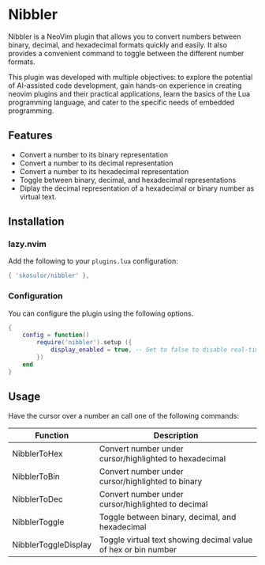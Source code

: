 # Nibbler

Nibbler is a NeoVim plugin that allows you to convert numbers between binary, decimal, 
and hexadecimal formats quickly and easily. It also provides a convenient command to 
toggle between the different number formats.

This plugin was developed with multiple objectives: to explore the potential of AI-assisted code development, gain hands-on experience in creating neovim plugins and their practical applications, learn the basics of the Lua programming language, and cater to the specific needs of embedded programming. 

## Features

- Convert a number to its binary representation
- Convert a number to its decimal representation
- Convert a number to its hexadecimal representation
- Toggle between binary, decimal, and hexadecimal representations
- Diplay the decimal representation of a hexadecimal or binary number as virtual text.

## Installation

### lazy.nvim

Add the following to your `plugins.lua` configuration:

```lua
{ 'skosulor/nibbler' },
```

### Configuration

You can configure the plugin using the following options. 

```lua
{
    config = function()
        require('nibbler').setup ({
            display_enabled = true, -- Set to false to disable real-time display (default: true)
        })
    end
}
````

## Usage

Have the cursor over a number an call one of the following commands:

| Function             | Description                                                    |
|----------------------|----------------------------------------------------------------|
| NibblerToHex         | Convert number under cursor/highlighted to hexadecimal         |
| NibblerToBin         | Convert number under cursor/highlighted to binary              |
| NibblerToDec         | Convert number under cursor/highlighted to decimal             |
| NibblerToggle        | Toggle between binary, decimal, and hexadecimal                |
| NibblerToggleDisplay | Toggle virtual text showing decimal value of hex or bin number |


